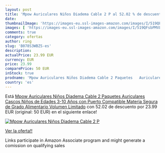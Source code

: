 ```yaml
---
layout: post
title: 'Mpow Auriculares Niños Diadema Cable 2 P al 52.02 % de descuento'
date: 
thumbnailImage: 'https://images-eu.ssl-images-amazon.com/images/I/519QFsbPMVL._SL200_.jpg'
images: [ 'https://images-eu.ssl-images-amazon.com/images/I/519QFsbPMVL._SL200_.jpg' ]
comments: true
category: ofertas
author: ring
slug: 'B078S3WBZS-es'
description:
actualPrice: 23.99 EUR
currency: EUR
price: 23.99
comparePrice: 50 EUR
inStock: true
prodname: 'Mpow Auriculares Niños Diadema Cable 2 Paquetes   Auriculares Cascos Niños de Edades 3-10 Años con Puerto Compatible  Materia Segura de Grado Alimentario  Volumen Limitado'
country: 'es'
---
```


Está [Mpow Auriculares Niños Diadema Cable 2 Paquetes   Auriculares Cascos Niños de Edades 3-10 Años con Puerto Compatible  Materia Segura de Grado Alimentario  Volumen Limitado](https://www.amazon.es/dp/B078S3WBZS/?tag=tolees-21) con 52.02 de descuento por 23.99 EUR (original: 50 EUR) en el siguiente enlace!

[![Mpow Auriculares Niños Diadema Cable 2 P](https://images-eu.ssl-images-amazon.com/images/I/519QFsbPMVL._SL200_.jpg)](https://www.amazon.es/dp/B078S3WBZS/?tag=tolees-21)

[Ver la oferta!!](https://www.amazon.es/dp/B078S3WBZS/?tag=tolees-21)

Links participate in Amazon Associate program and might generate a comission on qualifying sales


